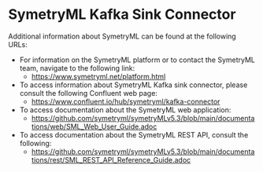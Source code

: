 # SymetryML Kafka Sink Connector

Additional information about SymetryML can be found at the following URLs:


* For information on the SymetryML platform or to contact the SymetryML team, navigate to the following link:
  * https://www.symetryml.net/platform.html
* To access information about SymetryML Kafka sink connector, please consult the following Confluent web page:
  * https://www.confluent.io/hub/symetryml/kafka-connector
* To access documentation about the SymetryML web application: 
  * https://github.com/symetryml/symetryMLv5.3/blob/main/documentations/web/SML_Web_User_Guide.adoc
* To access documentation about the SymetryML REST API, consult the following: 
  * https://github.com/symetryml/symetryMLv5.3/blob/main/documentations/rest/SML_REST_API_Reference_Guide.adoc
